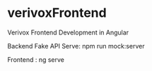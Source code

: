 # verivoxFrontend
Verivox Frontend Development in Angular


Backend Fake API Serve: npm run mock:server

Frontend : ng serve
